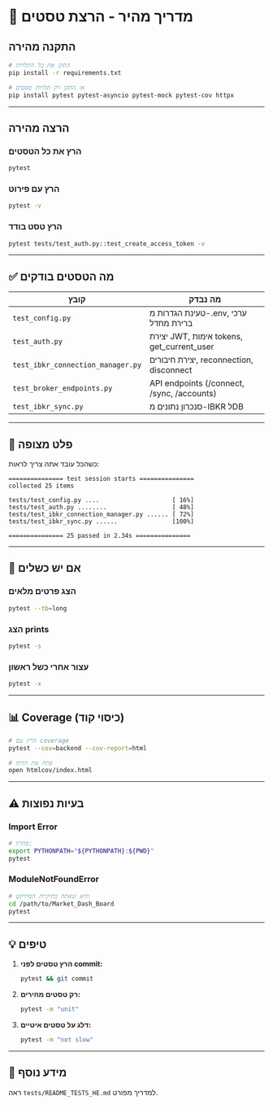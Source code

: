 # 🚀 מדריך מהיר - הרצת טסטים

## התקנה מהירה

```bash
# התקן את כל התלויות
pip install -r requirements.txt

# או התקן רק תלויות טסטים
pip install pytest pytest-asyncio pytest-mock pytest-cov httpx
```

---

## הרצה מהירה

### הרץ את כל הטסטים
```bash
pytest
```

### הרץ עם פירוט
```bash
pytest -v
```

### הרץ טסט בודד
```bash
pytest tests/test_auth.py::test_create_access_token -v
```

---

## ✅ מה הטסטים בודקים

| קובץ | מה נבדק |
|------|---------|
| `test_config.py` | טעינת הגדרות מ-.env, ערכי ברירת מחדל |
| `test_auth.py` | יצירת JWT, אימות tokens, get_current_user |
| `test_ibkr_connection_manager.py` | יצירת חיבורים, reconnection, disconnect |
| `test_broker_endpoints.py` | API endpoints (/connect, /sync, /accounts) |
| `test_ibkr_sync.py` | סנכרון נתונים מ-IBKR לDB |

---

## 🎯 פלט מצופה

כשהכל עובד אתה צריך לראות:
```
=============== test session starts ===============
collected 25 items

tests/test_config.py ....                    [ 16%]
tests/test_auth.py ........                  [ 48%]
tests/test_ibkr_connection_manager.py ...... [ 72%]
tests/test_ibkr_sync.py ......               [100%]

=============== 25 passed in 2.34s ===============
```

---

## 🐛 אם יש כשלים

### הצג פרטים מלאים
```bash
pytest --tb=long
```

### הצג prints
```bash
pytest -s
```

### עצור אחרי כשל ראשון
```bash
pytest -x
```

---

## 📊 Coverage (כיסוי קוד)

```bash
# הרץ עם coverage
pytest --cov=backend --cov-report=html

# פתח את הדוח
open htmlcov/index.html
```

---

## ⚠️ בעיות נפוצות

### Import Error
```bash
# פתרון:
export PYTHONPATH="${PYTHONPATH}:${PWD}"
pytest
```

### ModuleNotFoundError
```bash
# וודא שאתה בתיקיית הפרויקט
cd /path/to/Market_Dash_Board
pytest
```

---

## 💡 טיפים

1. **הרץ טסטים לפני commit:**
   ```bash
   pytest && git commit
   ```

2. **רק טסטים מהירים:**
   ```bash
   pytest -m "unit"
   ```

3. **דלג על טסטים איטיים:**
   ```bash
   pytest -m "not slow"
   ```

---

## 📖 מידע נוסף

ראה `tests/README_TESTS_HE.md` למדריך מפורט.
